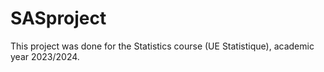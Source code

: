 # SASproject
This project was done for the Statistics course (UE Statistique), academic year 2023/2024. 
